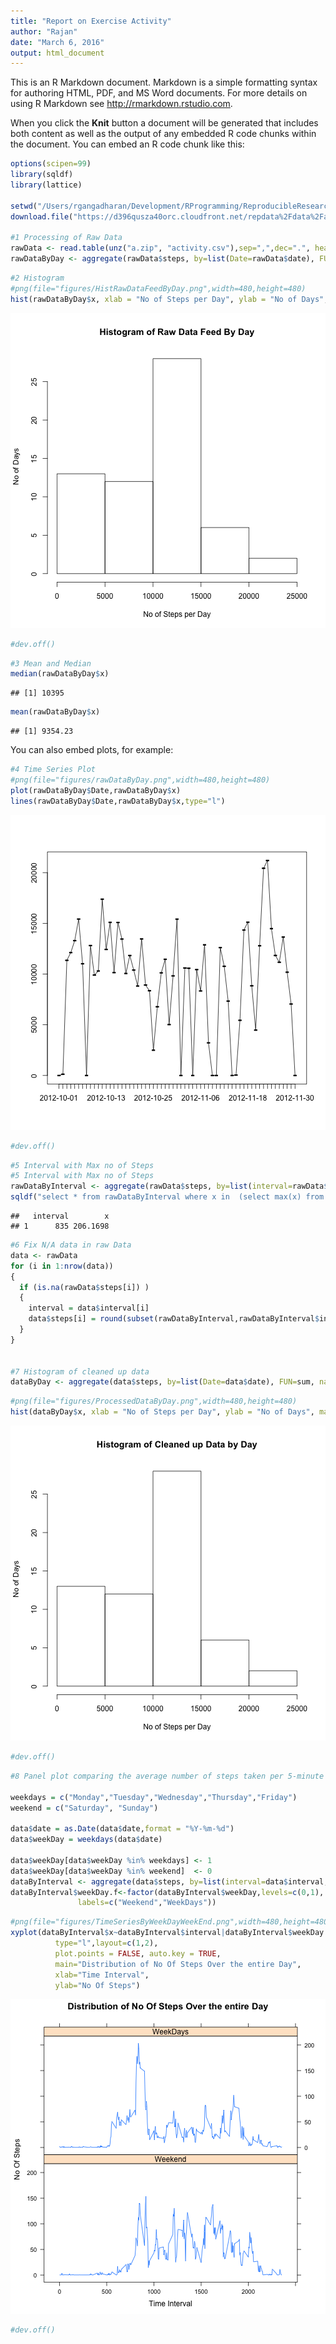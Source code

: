 ```yaml
---
title: "Report on Exercise Activity"
author: "Rajan"
date: "March 6, 2016"
output: html_document
---
```


This is an R Markdown document. Markdown is a simple formatting syntax for authoring HTML, PDF, and MS Word documents. For more details on using R Markdown see <http://rmarkdown.rstudio.com>.

When you click the **Knit** button a document will be generated that includes both content as well as the output of any embedded R code chunks within the document. You can embed an R code chunk like this:


```r
options(scipen=99)
library(sqldf)
library(lattice) 

setwd("/Users/rgangadharan/Development/RProgramming/ReproducibleResearch/RepData_PeerAssessment1-master")
download.file("https://d396qusza40orc.cloudfront.net/repdata%2Fdata%2Factivity.zip",method="curl",destfile="a.zip")

#1 Processing of Raw Data
rawData <- read.table(unz("a.zip", "activity.csv"),sep=",",dec=".", header = TRUE)
rawDataByDay <- aggregate(rawData$steps, by=list(Date=rawData$date), FUN=sum, na.rm=TRUE)
```


```r
#2 Histogram
#png(file="figures/HistRawDataFeedByDay.png",width=480,height=480)
hist(rawDataByDay$x, xlab = "No of Steps per Day", ylab = "No of Days", main = "Histogram of Raw Data Feed By Day")
```

![plot of chunk HistStepsByDay](figure/HistStepsByDay-1.png)

```r
#dev.off()
```


```r
#3 Mean and Median
median(rawDataByDay$x)
```

```
## [1] 10395
```

```r
mean(rawDataByDay$x)
```

```
## [1] 9354.23
```

You can also embed plots, for example:


```r
#4 Time Series Plot
#png(file="figures/rawDataByDay.png",width=480,height=480)
plot(rawDataByDay$Date,rawDataByDay$x)
lines(rawDataByDay$Date,rawDataByDay$x,type="l")
```

![plot of chunk TimeSeriesByDay](figure/TimeSeriesByDay-1.png)

```r
#dev.off()
```


```r
#5 Interval with Max no of Steps
#5 Interval with Max no of Steps
rawDataByInterval <- aggregate(rawData$steps, by=list(interval=rawData$interval), FUN=mean, na.rm=TRUE)
sqldf("select * from rawDataByInterval where x in  (select max(x) from rawDataByInterval)")
```

```
##   interval        x
## 1      835 206.1698
```

```r
#6 Fix N/A data in raw Data
data <- rawData
for (i in 1:nrow(data))
{
  if (is.na(rawData$steps[i]) ) 
  {
    interval = data$interval[i]
    data$steps[i] = round(subset(rawDataByInterval,rawDataByInterval$interval==interval)$x[1])
  }
}


#7 Histogram of cleaned up data
dataByDay <- aggregate(data$steps, by=list(Date=data$date), FUN=sum, na.rm=TRUE)
```


```r
#png(file="figures/ProcessedDataByDay.png",width=480,height=480)
hist(dataByDay$x, xlab = "No of Steps per Day", ylab = "No of Days", main ="Histogram of Cleaned up Data by Day")
```

![plot of chunk HistNoOfStepsPerDay](figure/HistNoOfStepsPerDay-1.png)

```r
#dev.off()
```



```r
#8 Panel plot comparing the average number of steps taken per 5-minute interval across weekdays and weekends

weekdays = c("Monday","Tuesday","Wednesday","Thursday","Friday")
weekend = c("Saturday", "Sunday")

data$date = as.Date(data$date,format = "%Y-%m-%d")
data$weekDay = weekdays(data$date)

data$weekDay[data$weekDay %in% weekdays] <- 1
data$weekDay[data$weekDay %in% weekend]  <- 0
dataByInterval <- aggregate(data$steps, by=list(interval=data$interval,weekDay=data$weekDay), FUN=mean, na.rm=TRUE)
dataByInterval$weekDay.f<-factor(dataByInterval$weekDay,levels=c(0,1),
               labels=c("Weekend","WeekDays"))
```


```r
#png(file="figures/TimeSeriesByWeekDayWeekEnd.png",width=480,height=480)
xyplot(dataByInterval$x~dataByInterval$interval|dataByInterval$weekDay.f,
          type="l",layout=c(1,2),
          plot.points = FALSE, auto.key = TRUE,
          main="Distribution of No Of Steps Over the entire Day",
          xlab="Time Interval",
          ylab="No Of Steps")
```

![plot of chunk TimeSeriesByWeekDayWeekEnd](figure/TimeSeriesByWeekDayWeekEnd-1.png)

```r
#dev.off()
```
